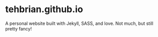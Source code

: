 # tehbrian.github.io
A personal website built with Jekyll, SASS, and love. Not much, but still pretty fancy!
